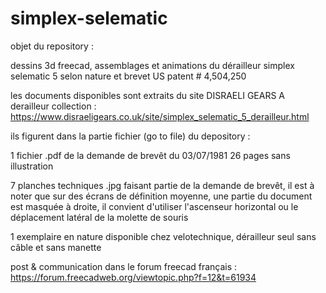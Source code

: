 # simplex-selematic
objet du repository :

dessins 3d freecad, assemblages et animations du dérailleur simplex selematic 5 selon nature et brevet US patent # 4,504,250

les documents disponibles sont extraits du site DISRAELI GEARS A derailleur collection : https://www.disraeligears.co.uk/site/simplex_selematic_5_derailleur.html

ils figurent dans la partie fichier (go to file) du depository :

1 fichier .pdf de la demande de brevêt du 03/07/1981 26 pages sans illustration

7 planches techniques .jpg faisant partie de la demande de brevêt, il est à noter que sur des écrans de définition moyenne, une partie du document est masquée à droite, il convient d'utiliser l'ascenseur horizontal ou le déplacement latéral de la molette de souris

1 exemplaire en nature disponible chez velotechnique, dérailleur seul sans câble et sans manette

post & communication dans le forum freecad français :
https://forum.freecadweb.org/viewtopic.php?f=12&t=61934
